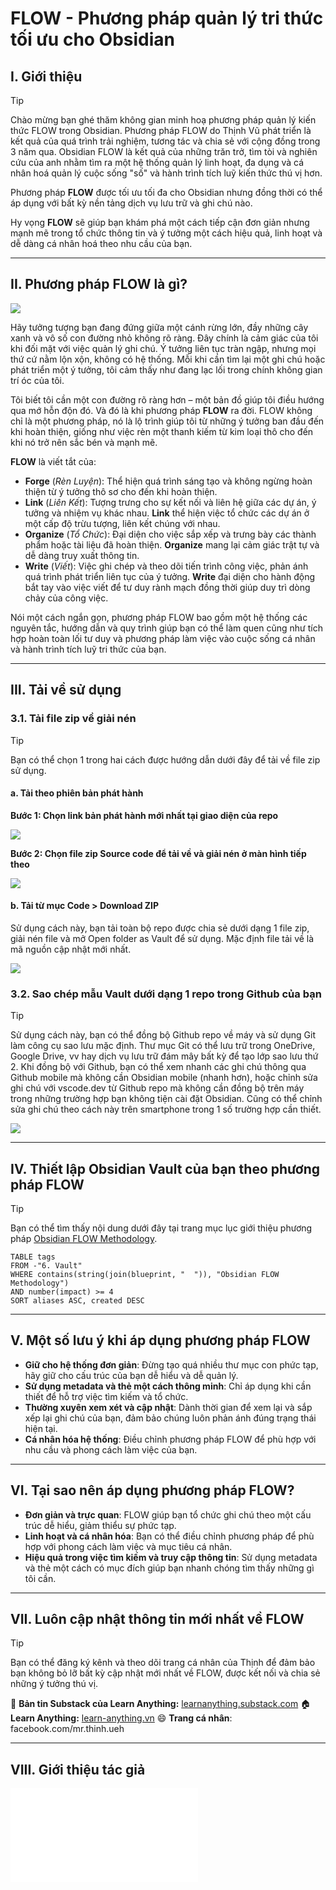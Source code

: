 # FLOW - Phương pháp quản lý tri thức tối ưu cho Obsidian

## I. Giới thiệu

> [!tip]
Chào mừng bạn ghé thăm không gian minh hoạ phương pháp quản lý kiến thức FLOW trong Obsidian. 
Phương pháp FLOW do Thịnh Vũ phát triển là kết quả của quá trình trải nghiệm, tương tác và chia sẻ với cộng đồng trong 3 năm qua. 
Obsidian FLOW là kết quả của những trăn trở, tìm tòi và nghiên cứu của anh nhằm tìm ra một hệ thống quản lý linh hoạt, đa dụng và cá nhân hoá quản lý cuộc sống "số" và hành trình tích luỹ kiến thức thú vị hơn.

Phương pháp **FLOW** được tối ưu tối đa cho Obsidian nhưng đồng thời có thể áp dụng với bất kỳ nền tảng dịch vụ lưu trữ và ghi chú nào.

Hy vọng **FLOW** sẽ giúp bạn khám phá một cách tiếp cận đơn giản nhưng mạnh mẽ trong tổ chức thông tin và ý tưởng một cách hiệu quả, linh hoạt và dễ dàng cá nhân hoá theo nhu cầu của bạn.

---
## II. Phương pháp FLOW là gì?

![](6.%20Vault/attachments/Obsidian_FLOW_is_ready_for_you.png)

Hãy tưởng tượng bạn đang đứng giữa một cánh rừng lớn, đầy những cây xanh và vô số con đường nhỏ không rõ ràng. Đây chính là cảm giác của tôi khi đối mặt với việc quản lý ghi chú. Ý tưởng liên tục tràn ngập, nhưng mọi thứ cứ nằm lộn xộn, không có hệ thống. Mỗi khi cần tìm lại một ghi chú hoặc phát triển một ý tưởng, tôi cảm thấy như đang lạc lối trong chính không gian trí óc của tôi.

Tôi biết tôi cần một con đường rõ ràng hơn – một bản đồ giúp tôi điều hướng qua mớ hỗn độn đó. Và đó là khi phương pháp **FLOW** ra đời. FLOW không chỉ là một phương pháp, nó là lộ trình giúp tôi từ những ý tưởng ban đầu đến khi hoàn thiện, giống như việc rèn một thanh kiếm từ kim loại thô cho đến khi nó trở nên sắc bén và mạnh mẽ. 

**FLOW** là viết tắt của:

- **Forge** (_Rèn Luyện_): Thể hiện quá trình sáng tạo và không ngừng hoàn thiện từ ý tưởng thô sơ cho đến khi hoàn thiện. 
- **Link** (_Liên Kết_): Tượng trưng cho sự kết nối và liên hệ giữa các dự án, ý tưởng và nhiệm vụ khác nhau. **Link** thể hiện việc tổ chức các dự án ở một cấp độ trừu tượng, liên kết chúng với nhau.
- **Organize** (_Tổ Chức_): Đại diện cho việc sắp xếp và trưng bày các thành phẩm hoặc tài liệu đã hoàn thiện. **Organize** mang lại cảm giác trật tự và dễ dàng truy xuất thông tin.
- **Write** (_Viết_): Việc ghi chép và theo dõi tiến trình công việc, phản ánh quá trình phát triển liên tục của ý tưởng. **Write** đại diện cho hành động bắt tay vào việc viết để tư duy rành mạch đồng thời giúp duy trì dòng chảy của công việc.

Nói một cách ngắn gọn, phương pháp FLOW bao gồm một hệ thống các nguyên tắc, hướng dẫn và quy trình giúp bạn có thể làm quen cũng như tích hợp hoàn toàn lối tư duy và phương pháp làm việc vào cuộc sống cá nhân và hành trình tích luỹ tri thức của bạn.

---
## III. Tải về sử dụng

### 3.1. Tải file zip về giải nén

> [!tip]
> Bạn có thể chọn 1 trong hai cách được hướng dẫn dưới đây để tải về file zip sử dụng.

#### a. Tải theo phiên bản phát hành

**Bước 1: Chọn link bản phát hành mới nhất tại giao diện của repo**

![](6.%20Vault/attachments/select_the_latest_release_tag.png)

**Bước 2: Chọn file zip Source code để tải về và giải nén ở màn hình tiếp theo**

![](6.%20Vault/attachments/download_release_zip_file.png)

#### b. Tải từ mục Code > Download ZIP

Sử dụng cách này, bạn tải toàn bộ repo được chia sẻ dưới dạng 1 file zip, giải nén file và mở Open folder as Vault để sử dụng. Mặc định file tải về là mã nguồn cập nhật mới nhất.

![](6.%20Vault/attachments/obsidian_flow_github_download_zip.png)

### 3.2. Sao chép mẫu Vault dưới dạng 1 repo trong Github của bạn

>[!tip]
> Sử dụng cách này, bạn có thể đồng bộ Github repo về máy và sử dụng Git làm công cụ sao lưu mặc định. Thư mục Git có thể lưu trữ trong OneDrive, Google Drive, vv hay dịch vụ lưu trữ đám mây bất kỳ để tạo lớp sao lưu thứ 2. Khi đồng bộ với Github, bạn có thể xem nhanh các ghi chú thông qua Github mobile mà không cần Obsidian mobile (nhanh hơn), hoặc chỉnh sửa ghi chú với vscode.dev từ Github repo mà không cần đồng bộ trên máy trong những trường hợp bạn không tiện cài đặt Obsidian. Cũng có thể chỉnh sửa ghi chú theo cách này trên smartphone trong 1 số trường hợp cần thiết.

![](6.%20Vault/attachments/obsidian_flow_github_template_repo.png)

---
## IV. Thiết lập Obsidian Vault của bạn theo phương pháp FLOW

>[!tip]
>Bạn có thể tìm thấy nội dung dưới đây tại trang mục lục giới thiệu phương pháp [Obsidian FLOW Methodology](4.%20Blueprint/Obsidian%20FLOW%20Methodology.md).

```dataview
TABLE tags
FROM -"6. Vault"
WHERE contains(string(join(blueprint, "  ")), "Obsidian FLOW Methodology")
AND number(impact) >= 4
SORT aliases ASC, created DESC
```

---
## V. Một số lưu ý khi áp dụng phương pháp FLOW

- **Giữ cho hệ thống đơn giản**: Đừng tạo quá nhiều thư mục con phức tạp, hãy giữ cho cấu trúc của bạn dễ hiểu và dễ quản lý.
- **Sử dụng metadata và thẻ một cách thông minh**: Chỉ áp dụng khi cần thiết để hỗ trợ việc tìm kiếm và tổ chức.
- **Thường xuyên xem xét và cập nhật**: Dành thời gian để xem lại và sắp xếp lại ghi chú của bạn, đảm bảo chúng luôn phản ánh đúng trạng thái hiện tại.
- **Cá nhân hóa hệ thống**: Điều chỉnh phương pháp FLOW để phù hợp với nhu cầu và phong cách làm việc của bạn.

---
## VI. Tại sao nên áp dụng phương pháp FLOW?

- **Đơn giản và trực quan**: FLOW giúp bạn tổ chức ghi chú theo một cấu trúc dễ hiểu, giảm thiểu sự phức tạp.
- **Linh hoạt và cá nhân hóa**: Bạn có thể điều chỉnh phương pháp để phù hợp với phong cách làm việc và mục tiêu cá nhân.
- **Hiệu quả trong việc tìm kiếm và truy cập thông tin**: Sử dụng metadata và thẻ một cách có mục đích giúp bạn nhanh chóng tìm thấy những gì tôi cần.

---
## VII. Luôn cập nhật thông tin mới nhất về FLOW


> [!tip]
> Bạn có thể đăng ký kênh và theo dõi trang cá nhân của Thịnh để đảm bảo bạn không bỏ lỡ bất kỳ cập nhật mới nhất về FLOW, được kết nối  và chia sẻ những ý tưởng thú vị.

📰 **Bản tin Substack của Learn Anything:** [learnanything.substack.com](https://learnanything.substack.com?utm_source=github&utm_medium=obsidian-flow-public)
🏠 **Learn Anything:** [learn-anything.vn](https://learn-anything.vn?utm_source=github&utm_medium=obsidian-flow-public)
😄 **Trang cá nhân**: facebook.com/mr.thinh.ueh

---
## VIII. Giới thiệu tác giả

![1. Xin chào, đây là Thịnh](1.%20Capture/1.%20Xin%20chào,%20đây%20là%20Thịnh.md)
